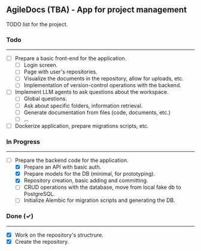 ## AgileDocs (TBA) - App for project management
TODO list for the project.

### Todo 
-------

- [ ] Prepare a basic front-end for the application.
  - [ ] Login screen.
  - [ ] Page with user's repositories.
  - [ ] Visualize the documents in the repository, allow for uploads, etc.
  - [ ] Implementation of version-control operations with the backend.
- [ ] Implement LLM agents to ask questions about the workspace.
  - [ ] Global questions.
  - [ ] Ask about specific folders, information retrieval.
  - [ ] Generate documentation from files (code, documents, etc.)
  - [ ] ...
- [ ] Dockerize application, prepare migrations scripts, etc.

### In Progress
-------

- [ ] Prepare the backend code for the application.
  - [X] Prepare an API with basic auth.
  - [X] Prepare models for the DB (minimal, for prototyping).
  - [X] Repository creation, basic adding and committing.
  - [ ] CRUD operations with the database, move from local fake db to PostgreSQL.
  - [ ] Initialize Alembic for migration scripts and generating the DB.

### Done (✓)
-------

- [X] Work on the repository's structrure.
- [X] Create the repository.
